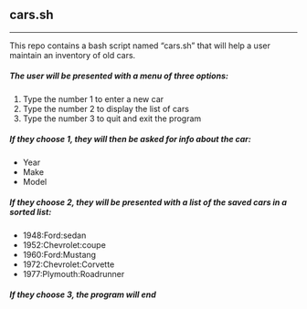 ## cars.sh

***

This repo contains a bash script named “cars.sh” that will help a user maintain an inventory of old cars.
 
##### The user will be presented with a menu of three options:
1. Type the number 1 to enter a new car
2. Type the number 2 to display the list of cars
3. Type the number 3 to quit and exit the program

##### If they choose 1, they will then be asked for info about the car:
* Year
* Make
* Model

##### If they choose 2, they will be presented with a list of the saved cars in a sorted list:
- 1948:Ford:sedan
- 1952:Chevrolet:coupe
- 1960:Ford:Mustang
- 1972:Chevrolet:Corvette
- 1977:Plymouth:Roadrunner

##### If they choose 3, the program will end
